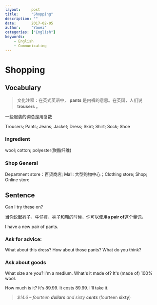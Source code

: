 ```yaml
---
layout:		post
title:		"Shopping"
description: ""
date:		2017-02-05
author:		"Yawei"
categories: ["English"]
keywords:
    - English
    - Communicating
---
```

# Shopping

## Vocabulary

> 文化注释：在英式英语中， **pants** 是内裤的意思。在英国，人们说 **trousers** 。

一些服装的词总是用复数

Trousers; Pants; Jeans; Jacket; Dress; Skirt; Shirt; Sock; Shoe

### Ingredient

wool; cotton; polyester(聚酯纤维)

### Shop General

Department store：百货商店; Mall: 大型购物中心；Clothing store; Shop; Online store

## Sentence

Can I try these on?

当你说起裤子，牛仔裤，袜子和鞋的时候，你可以使用**a pair of**这个量词。

I have a new pair of pants.

### Ask for advice:

What about this dress?  How about those pants?  What do you think?

### Ask about goods

What size are you?  I'm a medium. What's it made of?  It's (made of) 100% wool.

How much is it? It's 89.99. It costs 89.99.   I'll take it.

> *$14.6 – fourteen **dollars** and sixty **cents*** (fourteen **sixty**)

